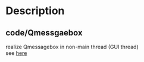 # Description

## code/Qmessgaebox
realize Qmessagebox in non-main thread (GUI thread)  
see [here](https://blog.csdn.net/sinat_32330093/article/details/88925872)  


